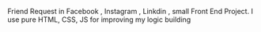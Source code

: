 Friend Request in Facebook , Instagram , Linkdin , small Front End Project. I use pure HTML, CSS, JS for improving my logic building


